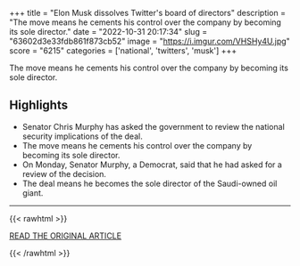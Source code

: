 +++
title = "Elon Musk dissolves Twitter's board of directors"
description = "The move means he cements his control over the company by becoming its sole director."
date = "2022-10-31 20:17:34"
slug = "63602d3e33fdb861f873cb52"
image = "https://i.imgur.com/VHSHy4U.jpg"
score = "6215"
categories = ['national', 'twitters', 'musk']
+++

The move means he cements his control over the company by becoming its sole director.

## Highlights

- Senator Chris Murphy has asked the government to review the national security implications of the deal.
- The move means he cements his control over the company by becoming its sole director.
- On Monday, Senator Murphy, a Democrat, said that he had asked for a review of the decision.
- The deal means he becomes the sole director of the Saudi-owned oil giant.

---

{{< rawhtml >}}
  <p class="article-category">
    <a target="_blank" href="https://www.bbc.co.uk/news/technology-63458380">READ THE ORIGINAL ARTICLE</a>
  </p>
{{< /rawhtml >}}
